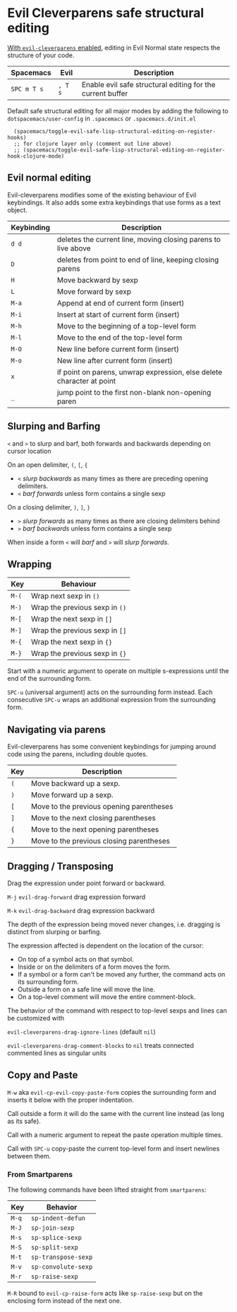 # Evil Cleverparens safe structural editing

[With `evil-cleverparens` enabled](/install-spacemacs/evil-structural-editing.md), editing in Evil Normal state respects the structure of your code.

| Spacemacs   | Evil    | Description                                                |
|-------------|---------|------------------------------------------------------------|
| `SPC m T s` | `, T s` | Enable evil safe structural editing for the current buffer |

Default safe structural editing for all major modes by adding the following to `dotspacemacs/user-config` in `.spacemacs` or `.spacemacs.d/init.el`

```elisp
  (spacemacs/toggle-evil-safe-lisp-structural-editing-on-register-hooks)
  ;; for clojure layer only (comment out line above)
  ;; (spacemacs/toggle-evil-safe-lisp-structural-editing-on-register-hook-clojure-mode)
```


## Evil normal editing

Evil-cleverparens modifies some of the existing behaviour of Evil keybindings.  It also adds some extra keybindings that use forms as a text object.

| Keybinding | Description                                                           |
|------------|-----------------------------------------------------------------------|
| `d d`      | deletes the current line, moving closing parens to live above         |
| `D`        | deletes from point to end of line, keeping closing parens             |
| `H`        | Move backward by sexp                                                 |
| `L`        | Move forward by sexp                                                  |
| `M-a`      | Append at end of current form (insert)                                |
| `M-i`      | Insert at start of current form (insert)                              |
| `M-h`      | Move to the beginning of a top-level form                             |
| `M-l`      | Move to the end of the top-level form                                 |
| `M-O`      | New line before current form (insert)                                 |
| `M-o`      | New line after current form (insert)                                  |
| `x`        | if point on parens, unwrap expression, else delete character at point |
| `_`        | jump point to the first non-blank non-opening paren                   |


## Slurping and Barfing

`<` and `>` to slurp and barf, both forwards and backwards depending on cursor location

On an open delimiter, `(`, `[`, `{`

* `<` *slurp backwards* as many times as there are preceding opening delimiters.
* `<` *barf forwards* unless form contains a single sexp

On a closing delimiter, `)`, `]`, `}`

* `>` *slurp forwards* as many times as there are closing delimiters behind
* `>` *barf backwards* unless form contains a single sexp

When inside a form `<` will *barf* and `>` will *slurp* *forwards*.


## Wrapping

| Key   | Behaviour                       |
|-------|---------------------------------|
| `M-(` | Wrap next sexp in `()`          |
| `M-)` | Wrap the previous sexp in  `()` |
| `M-[` | Wrap the next sexp in `[]`      |
| `M-]` | Wrap the previous sexp in  `[]` |
| `M-{` | Wrap the next sexp in `{}`      |
| `M-}` | Wrap the previous sexp in `{}`  |

Start with a numeric argument to operate on multiple s-expressions until the end of the surrounding form.

`SPC-u` (universal argument) acts on the surrounding form instead. Each consecutive `SPC-u` wraps an additional expression from the surrounding form.


## Navigating via parens

Evil-cleverparens has some convenient keybindings for jumping around code using the parens, including double quotes.

| Key | Description                              |
|-----|------------------------------------------|
| `(` | Move backward up a sexp.                 |
| `)` | Move forward up a sexp.                  |
| `[` | Move to the previous opening parentheses |
| `]` | Move to the next closing parentheses     |
| `{` | Move to the next opening parentheses     |
| `}` | Move to the previous closing parentheses |


## Dragging / Transposing

Drag the expression under point forward or backward.

`M-j` `evil-drag-forward` drag expression forward

`M-k` `evil-drag-backward`  drag expression backward

The depth of the expression being moved never changes, i.e. dragging is distinct from slurping or barfing.

The expression affected is dependent on the location of the cursor:

- On top of a symbol acts on that symbol.
- Inside or on the delimiters of a form moves the form.
- If a symbol or a form can't be moved any further, the command acts on its surrounding form.
- Outside a form on a safe line will move the line.
- On a top-level comment will move the entire comment-block.

The behavior of the command with respect to top-level sexps and lines can be customized with

`evil-cleverparens-drag-ignore-lines` (default `nil`)

`evil-cleverparens-drag-comment-blocks` to `nil` treats connected commented lines as singular units


## Copy and Paste

`M-w` aka `evil-cp-evil-copy-paste-form` copies the surrounding form and inserts it below with the proper indentation.

Call outside a form it will do the same with the current line instead (as long as its safe).

Call with a numeric argument to repeat the paste operation multiple times.

Call with `SPC-u` copy-paste the current top-level form and insert newlines between them.


### From Smartparens

The following commands have been lifted straight from `smartparens`:

| Key   | Behavior            |
|-------|---------------------|
| `M-q` | `sp-indent-defun`   |
| `M-J` | `sp-join-sexp`      |
| `M-s` | `sp-splice-sexp`    |
| `M-S` | `sp-split-sexp`     |
| `M-t` | `sp-transpose-sexp` |
| `M-v` | `sp-convolute-sexp` |
| `M-r` | `sp-raise-sexp`     |

`M-R` bound to `evil-cp-raise-form` acts like `sp-raise-sexp` but on the enclosing form instead of the next one.
